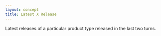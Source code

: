 ```yaml
---
layout: concept
title: Latest X Release
---
```


Latest releases of a particular product type released in the last two turns.

